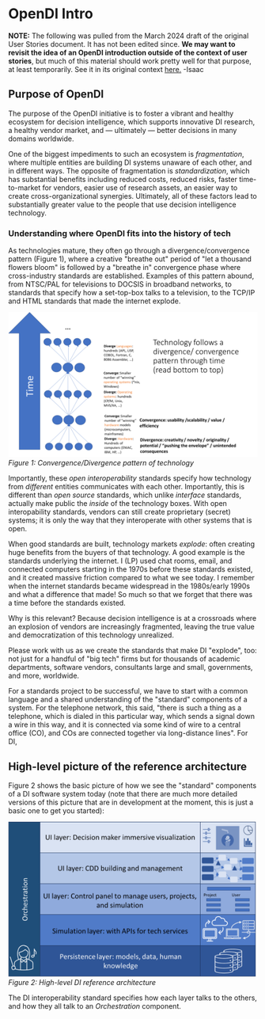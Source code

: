 # OpenDI Intro

**NOTE:** The following was pulled from the March 2024 draft of the original User Stories document. It has not been edited since. **We may want to revisit the idea of an OpenDI introduction outside of the context of user stories**, but much of this material should work pretty well for that purpose, at least temporarily.  See it in its original context [here.](./user-stories.md)
-Isaac

## Purpose of OpenDI

The purpose of the OpenDI initiative is to foster a vibrant and healthy ecosystem for decision intelligence, which supports innovative DI research, a healthy vendor market, and &mdash; ultimately &mdash; better decisions in many domains worldwide.  

One of the biggest impediments to such an ecosystem is _fragmentation_, where multiple entities are building DI systems unaware of each other, and in different ways.  The opposite of fragmentation is _standardization_, which has substantial benefits including reduced costs, reduced risks, faster time-to-market for vendors, easier use of research assets, an easier way to create cross-organizational synergies.  Ultimately, all of these factors lead to substantially greater value to the people that use decision intelligence technology.

### Understanding where OpenDI fits into the history of tech
As technologies mature, they often go through a divergence/convergence pattern (Figure 1), where a creative "breathe out" period of "let a thousand flowers bloom" is followed by a "breathe in" convergence phase where cross-industry standards are established.  Examples of this pattern abound, from NTSC/PAL for televisions to DOCSIS in broadband networks, to standards that specify how a set-top-box talks to a television, to the TCP/IP and HTML standards that made the internet explode.

![Technology's convergence/divergence pattern](img/convergence-divergence-of-tech.png)
*Figure 1: Convergence/Divergence pattern of technology*

Importantly, these _open interoperability_ standards specify how technology from _different_ entities communicates with each other.  Importantly, this is different than _open source_ standards, which unlike _interface_ standards, actually make public the _inside_ of the technology boxes. With open interopability standards, vendors can still create proprietary (secret) systems; it is only the way that they interoperate with other systems that is open.

When good standards are built, technology markets *explode*: often creating huge benefits from the buyers of that technology.  A good example is the standards underlying the internet.  I (LP) used chat rooms, email, and connected computers starting in the 1970s before these standards existed, and it created massive friction compared to what we see today.  I remember when the internet standards became widespread in the 1980s/early 1990s and what a difference that made!  So much so that we forget that there was a time before the standards existed.

Why is this relevant? Because decision intelligence is at a crossroads where an explosion of vendors are increasingly fragmented, leaving the true value and democratization of this technology unrealized.

Please work with us as we create the standards that make DI "explode", too: not just for a handful of "big tech" firms but for thousands of academic departments, software vendors, consultants large and small, governments, and more, worldwide.

For a standards project to be successful, we have to start with a common language and a shared understanding of the "standard" components of a system.  For the telephone network, this said, "there is such a thing as a telephone, which is dialed in this particular way, which sends a signal down a wire in this way, and it is connected via some kind of wire to a central office (CO), and COs are connected together via long-distance lines".  For DI, 

## High-level picture of the reference architecture
Figure 2 shows the basic picture of how we see the "standard" components of a DI software system today (note that there are much more detailed versions of this picture that are in development at the moment, this is just a basic one to get you started):

![High level DI reference architecture](img/di-reference-architecture-blue.png)
*Figure 2: High-level DI reference architecture*

The DI interoperability standard specifies how each layer talks to the others, and how they all talk to an _Orchestration_ component.